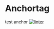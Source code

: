 # Anchortag
test anchor
 [![linter](https://github.com/MrDI247/Anchortag/workflows/linter/badge.svg)](https://github.com/marketplace/actions/super-linter)
